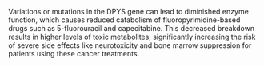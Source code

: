 Variations or mutations in the DPYS gene can lead to diminished enzyme function, which causes reduced catabolism of fluoropyrimidine-based drugs such as 5-fluorouracil and capecitabine. This decreased breakdown results in higher levels of toxic metabolites, significantly increasing the risk of severe side effects like neurotoxicity and bone marrow suppression for patients using these cancer treatments.